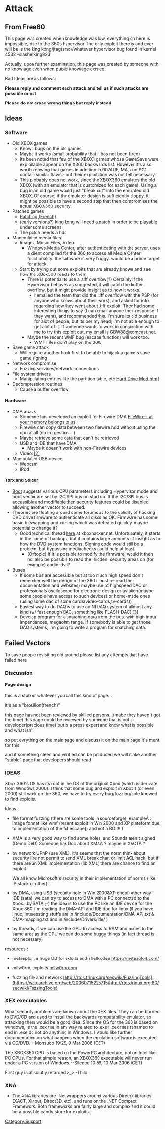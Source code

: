 # Attack

## From Free60

This page was created when knowledge was low, everything on here is
impossible, due to the 360s hypervisor The only exploit there is and
ever will be is the king kong/jtag(smc)/whatever hypervisor bug found in
kernel 4532 -slasherking823

Actually, upon further examination, this page was created by someone
with no knowlage even when public knowlage existed.

Bad Ideas are as follows:

**Please reply and comment each attack and tell us if such attacks are possible or not**

**Please do not erase wrong things but reply instead**


## Ideas

### Software

  - Old XBOX games
      - Known bugs on the old games
      - Maybe it works (small probability that it has not been fixed)
      - Its been noted that few of the XBOX1 games whose GameSavs were
        exploitable appear on the X360 backwards list. However it's also
        worth knowing that games in addition to 007AUF, MA, and SC1
        contain similar flaws - but their exploitation was not felt
        necessary.
      - This probably does not work, since the XBOX360 emulates the old
        XBOX (with an emulator that is customized for each game). Using
        a bug in an old game would just "break out" into the emulated
        old XBOX. Of course, if the emulator design is sufficiently
        sloppy, it might be possible to have a second step that then
        compromises the actual XBOX360 security.
  - Patched games
      - [Patching
        (French)](https://web.archive.org/web/20100201124753/http://www.presence-pc.com/actualite/kong-ubi-13474/)
      - (early versions?) king kong will need a patch in order to be
        playable under some screens
      - The patch needs a hdd
  - Manipulated media files
      - Images, Music Files, Video
          - Windows Media Center, after authenticating with the server,
            uses a client compiled for the 360 to access all Media
            Center functionality. the software is very buggy. would be a
            prime target for attack.
      - Start by trying out some exploits that are already known and see
        how the XBox360 reacts to them
          - There is potential to use a .tiff overflow(?) Certainly if
            the Hypervisor behaves as suggested, it will catch the
            buffer overflow, but it might provide insight as to how it
            works.
              - I emailed the team that did the .tiff overflow with the
                PSP (for anyone who knows about their work), and asked
                for info regarding how they went about .tiff exploit.
                They had some interesting things to say (I can email
                anyone their response if they want), and recommended
                [this](http://www-cse.ucsd.edu/classes/sp05/cse127/Smash.htm).
                I'm sure its old business for alot of people, but its
                oer my head; I'm not able enough to get alot of it. If
                someone wants to work in conjunction with me to try this
                exploit out, my email is GBW88@comcast.net.
          - Maybe the recent WMF bug (escape function) will work too.
              - WMF Files don't play on the 360.
  - Save game attack
      - Will require another hack first to be able to hijack a game's
        save game signing
  - Network compromise
      - Fuzzing services/network connections
  - File system drivers
      - Manipulating entries like the partition table, etc [Hard Drive Mod.htm](https://web.archive.org/web/20141105161019/http://llamma.com:80/xbox360/mods/USB%20Hard%20Drive%20Mod.htm)]
  - Decompression routines
      - Cause a buffer overflow

#### Hardware

  - DMA attack
      - Someone has developed an exploit for Firewire DMA [FireWire - all your memory belongs to us](https://web.archive.org/web/20130216101933/http://md.hudora.de/presentations#firewire-cansecwest)
      - Firewire can copy data between two firewire hdd without using
        the cpu at all (no irq gestion ...)
      - Maybe retrieve some data that can't be retrieved
      - USB and IDE that have DMA
          - Maybe it doesn't work with non-Firewire devices
      - Video: [[2]](https://web.archive.org/web/20060427215314/http://lufgi4.informatik.rwth-aachen.de/movies/)
  - Manipulated USB
    device
      - Webcam
      - IPod

#### Torx and Solder

  - [Boot](http://www.free60.org/index.php5?title=Boot&action=edit&redlink=1)
    suggests various CPU parameters including Hypervisor mode and boot
    vector are set by I2C/SPI bus on start up. If the I2C/SPI bus is
    accessible and modifiable then security features could be disabled
    allowing another vector to succeed.
  - Theories are floating around some forums as to the validity of
    hacking DVD drive firmware to authenticate all discs as OK. Firmware
    has some basic bitswapping and xor-ing which was defeated quickly,
    maybe potential to change it?
      - Good technical thread
        [here](https://web.archive.org/web/20060820135835/http://www.xboxhacker.net:80/forums/index.php?topic=76.0) at
        xboxhacker.net. Unfortunately, it starts in the name of backups,
        but it contains large amounts of insight as to how the DVD
        system functions. Signing code would still be a problem, but
        bypassing mediachecks could help at least.
          - (Offtopic) If it is possible to modify the firmware, would
            it then not also be possible to read the 'hidden' security
            areas on (for example) audio-dvd?
  - Buses
      - If some bus are accessible but at too much high speed(don't
        remember well the design of the 360 i must re-read the
        documentation and websites) maybe use of highspeed DAC or
        professionals osciloscope for electronic design or
        aviation(maybe some people have access to such devices) or
        home-made ones (using some dac of some
        cards(video-cards,tv-cards))
      - Easiest way to do DAQ is to use an NI DAQ system of allmost any
        kind (w/ fast enough DAC, something like FLASH-DAC) [[3]](http://www.ni.com/dataacquisition/)
      - Develop program for a snatching data from the bus. with high
        input impendances, megaohm range. If somebody is able to get
        those DAQ systems, i'm going to write a program for snatching
        data.

## Failed Vectors

To save people revisiting old ground please list any attempts that have
failed here

### Discussion

#### Page design

this is a stub or whatever you call this kind of page...

it's as a "brouillon(french)"

this page has not been reviewed by skilled persons...(mabe they haven't
got the time) this page could be reviewed by someone that is not a
developer(precious time) but is a press expert and know what is possible
and what isn't

so put evrything on the main page and discuss it on the main page it's
ment for this

and if something cleen and verified can be produced we will make another
"stable" page that developers should read

### IDEAS 

Xbox 360's OS has its root in the OS of the original Xbox (which is
derivate from Windows 2000). I think that some bug and exploit in Xbox 1
(or even 2000) still work on the 360, we have to try every
bug/fuzzing/hole knowed to find exploits.

Ideas :

- file format fuzzing (there are some tools in sourceforge), exampleÂ :
  image format like wmf (recent exploit in Win 2000 and XP plateform due
  to implementation of the fct escape() and not a BO\!\!\!\!\!)

- XMA is a very good way to find some holes, and Sounds aren't signed
  (Demo DVD) Someone has Doc about XMAÂ ? maybe in XACTÂ ?

- by network UPnP (use XML), it's seems that the norm think about
  security like not permit to send XML break char, or limit ACL hack, but
  if there are an XML implementation (lib XML) there are chance to find an
  exploit.

  We all know Microsoft's security in their implementation of norms (like
  IP stack or other).

- by DMA, using USB (security hole in Win 2000\&XP ohcpi) other way :
  IDE (sata), we can try to access to DMA with a PC connected to the
  Xbox...by SATA ;-) the idea is to use the PC like an IDE device for the
  Xbox 360. i'm reading the DMA-API and IDE doc for linux (if you have
  linux, interessting stuffs are in /include/Documentation/DMA-API.txt &
  DMA-mapping.txt and in /include/Drivers/ide/ )

- by threads, if we can use the GPU to access to RAM and acces to the
  same area as the CPU we can do some buggy things (in fact thread is not
  necessary)

resources :

- metasploit, a huge DB for exloits and shellcodes <https://metasploit.com/>

- milw0rm, exploits [milw0rm.com](https://web.archive.org/web/20100528133654/http://www.milw0rm.com/)

- fuzzing file and network [http://rtos.trinux.org/secwiki/FuzzingTools](https://web.archive.org/web/20060715225715/http://rtos.trinux.org:80/secwiki/FuzzingTools)

### XEX executables

What security problems are known about the XEX files. They can be burned
to DVD/CD and used to install the backwards compatability emulator, so
attacking them would be a good idea. Since the OS for the 360 is based
on Windows, is the .xex file in any way related to .exe? .xex files
renamed to end in .exe do not do anything in Windows. I would like
further documentation on what happens when the emulation software is
executed via CD/DVD. --Monsuco 19:29, 9 Mar 2006 (CET)

The XBOX360 CPU is based on the PowerPC architecture, not on Intel like
PC CPUs. For that simple reason, an XBOX360 executable will never run
under a PC version of Windows.--Silence 10:59, 10 Mar 2006 (CET)

First guy is absolutly retarded \>_\> -Thilo

### XNA

- The XNA libraries are .Net wrappers around various DirectX libraries
  (XACT, XInput, Direct3D, etc), and runs on the .NET Compact Framework.
  Both frameworks are fairly large and complex and it could be a possible
  candy store for exploits.

[Category:Support](Category_Support)

